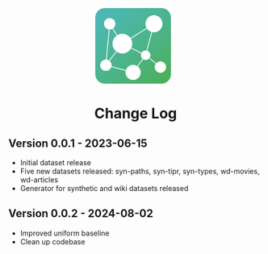 <p  align="center">
    <img src="assets/IntelliGraphs-logo 222x222(32-bit).png" width="150px;" style="max-width: 100%;  margin-right:10px;">
    <h1 align="center">
        Change Log
    </h1>
<p>



Version 0.0.1 - 2023-06-15
--------------------------
- Initial dataset release
- Five new datasets released: syn-paths, syn-tipr, syn-types, wd-movies, wd-articles
- Generator for synthetic and wiki datasets released

Version 0.0.2 - 2024-08-02
--------------------------
- Improved uniform baseline
- Clean up codebase
